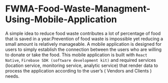 # FWMA-Food-Waste-Managment-Using-Mobile-Application

A simple idea to reduce food waste contributes a lot of percentage of food that is saved in a year.Prevention of food waste is impossible yet reducing a small amount is relatively manageable. A mobile application is designed for users to simply establish the connection
between the users who are willing to donate or take the food. This mobile application is built with `React Native`, `Firebase SDK (software development kit)` and required services (location
service, monitoring service, analytic service) that render data to process the application according to the user’s ( Vendors and Clients ) needs.
